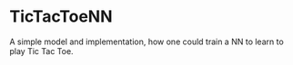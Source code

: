 # TicTacToeNN
A simple model and implementation, how one could train a NN to learn to play Tic Tac Toe.
